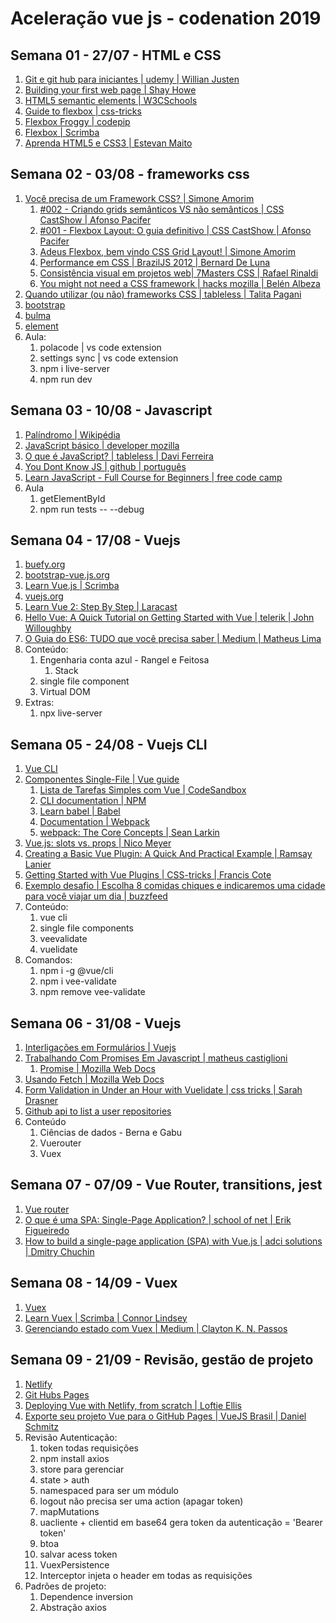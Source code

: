 # Aceleração vue js - codenation 2019
## Semana 01 - 27/07 - HTML e CSS
1. [Git e git hub para iniciantes | udemy | Willian Justen](https://www.udemy.com/git-e-github-para-iniciantes/)
1. [Building your first web page | Shay Howe](https://learn.shayhowe.com/html-css/building-your-first-web-page/)
1. [HTML5 semantic elements | W3CSchools](https://www.w3schools.com/html/html5_semantic_elements.asp)
1. [Guide to flexbox | css-tricks](https://css-tricks.com/snippets/css/a-guide-to-flexbox/)
1. [Flexbox Froggy | codepip](https://flexboxfroggy.com/)
1. [Flexbox | Scrimba](https://scrimba.com/g/gflexbox)
1. [Aprenda HTML5 e CSS3 | Estevan Maito](https://www.youtube.com/watch?v=014fy8sGPto&list=PLB7wuPF7rlckDdLVxueGuQIpI_3Nl2pCt&index=1)

## Semana 02 - 03/08 - frameworks css
1. [Você precisa de um Framework CSS? | Simone Amorim](https://medium.com/@simoneas02/voc%C3%AA-precisa-de-um-framework-css-922c02ade6a5)
    1. [#002 - Criando grids semânticos VS não semânticos | CSS CastShow | Afonso Pacifer](https://www.youtube.com/watch?v=fHM2MUn1gwg&list=PLgcWRW66amTk_9Sd1staVZpliJrXFALh7&index=2)
    1. [#001 - Flexbox Layout: O guia definitivo | CSS CastShow | Afonso Pacifer](https://www.youtube.com/watch?v=qBxGXb4iTQw&list=PLgcWRW66amTl76Vdjma9cxB1g2eZWj9g2)
    1. [Adeus Flexbox, bem vindo CSS Grid Layout! | Simone Amorim](https://codepen.io/simoneas02/post/grid-layout)
    1. [Performance em CSS | BrazilJS 2012 | Bernard De Luna](https://www.youtube.com/watch?v=m1iV2C44Duc)
    1. [Consistência visual em projetos web| 7Masters CSS | Rafael Rinaldi](https://www.youtube.com/watch?v=yJrs4uhv_88)
    1. [You might not need a CSS framework | hacks mozilla | Belén Albeza](https://hacks.mozilla.org/2016/04/you-might-not-need-a-css-framework/)
1. [Quando utilizar (ou não) frameworks CSS | tableless | Talita Pagani](https://tableless.com.br/quando-utilizar-ou-nao-frameworks-css/)
1. [bootstrap](https://getbootstrap.com/)
1. [bulma](https://bulma.io/)
1. [element](https://element.eleme.io/#/en-US)
1. Aula:
    1. polacode | vs code extension
    1. settings sync | vs code extension
    1. npm i live-server
    1. npm run dev

## Semana 03 - 10/08 - Javascript
1. [Palíndromo | Wikipédia](https://pt.wikipedia.org/wiki/Pal%C3%ADndromo)
1. [JavaScript básico | developer mozilla](https://developer.mozilla.org/pt-BR/docs/Aprender/Getting_started_with_the_web/JavaScript_basico)
1. [O que é JavaScript? | tableless | Davi Ferreira](https://tableless.github.io/iniciantes/manual/js/)
1. [You Dont Know JS | github | português](https://github.com/cezaraugusto/You-Dont-Know-JS)
1. [Learn JavaScript - Full Course for Beginners | free code camp](https://www.youtube.com/watch?v=PkZNo7MFNFg)
1. Aula
    1. getElementById
    1. npm run tests -- --debug

## Semana 04 - 17/08 - Vuejs
1. [buefy.org](https://buefy.org/)
1. [bootstrap-vue.js.org](https://bootstrap-vue.js.org/)
1. [Learn Vue.js | Scrimba](https://scrimba.com/g/glearnvue)
1. [vuejs.org](https://vuejs.org/v2/guide/index.html)
1. [Learn Vue 2: Step By Step | Laracast](https://laracasts.com/series/learn-vue-2-step-by-step)
1. [Hello Vue: A Quick Tutorial on Getting Started with Vue | telerik | John Willoughby](https://www.telerik.com/blogs/hello-vue-a-quick-tutorial-on-getting-started-with-vue)
1. [O Guia do ES6: TUDO que você precisa saber | Medium | Matheus Lima](https://medium.com/@matheusml/o-guia-do-es6-tudo-que-voc%C3%AA-precisa-saber-8c287876325f)
1. Conteúdo:
    1. Engenharia conta azul - Rangel e Feitosa
        1. Stack
    1. single file component
    1. Virtual DOM
1. Extras:
    1. npx live-server

## Semana 05 - 24/08 - Vuejs CLI
1. [Vue CLI](https://cli.vuejs.org/)
1. [Componentes Single-File | Vue guide](https://br.vuejs.org/v2/guide/single-file-components.html)
    1. [Lista de Tarefas Simples com Vue | CodeSandbox](https://codesandbox.io/s/0p3p2kr0xw)
    1. [CLI documentation | NPM](https://docs.npmjs.com/cli-documentation/)
    1. [Learn babel | Babel](https://babeljs.io/docs/en/learn)
    1. [Documentation | Webpack](https://webpack.js.org/configuration/)
    1. [webpack: The Core Concepts | Sean Larkin](https://webpack.academy/p/the-core-concepts)
1. [Vue.js: slots vs. props | Nico Meyer](https://medium.com/@nicomeyer/vue-js-slots-vs-props-af87078a8bd)
1. [Creating a Basic Vue Plugin: A Quick And Practical Example | Ramsay Lanier
](https://codeburst.io/creating-a-basic-vue-plugin-a-quick-and-practical-example-cb56fa9a7d09)
1. [Getting Started with Vue Plugins | CSS-tricks | Francis Cote](https://css-tricks.com/getting-started-with-vue-plugins/)
1. [Exemplo desafio | Escolha 8 comidas chiques e indicaremos uma cidade para você viajar um dia | buzzfeed](https://www.buzzfeed.com/br/hannahloewentheil/teste-comidas-chiques-cidade-viajar)
1. Conteúdo:
    1. vue cli
    1. single file components
    1. veevalidate
    1. vuelidate
1. Comandos:
    1. npm i -g @vue/cli
    1. npm i vee-validate
    1. npm remove vee-validate

## Semana 06 - 31/08 - Vuejs
1. [Interligações em Formulários | Vuejs](https://br.vuejs.org/v2/guide/forms.html)
1. [Trabalhando Com Promises Em Javascript | matheus castiglioni](https://blog.matheuscastiglioni.com.br/trabalhando-com-promises-em-javascript/)
    1. [Promise | Mozilla Web Docs](https://developer.mozilla.org/pt-BR/docs/Web/JavaScript/Reference/Global_Objects/Promise)
1. [Usando Fetch | Mozilla Web Docs](https://developer.mozilla.org/pt-BR/docs/Web/API/Fetch_API/Using_Fetch)
1. [Form Validation in Under an Hour with Vuelidate | css tricks | Sarah Drasner](https://css-tricks.com/form-validation-in-under-an-hour-with-vuelidate/)
1. [Github api to list a user repositories](https://developer.github.com/v3/users/)
1. Conteúdo
    1. Ciências de dados - Berna e Gabu
    1. Vuerouter
    1. Vuex

## Semana 07 - 07/09 - Vue Router, transitions, jest
1. [Vue router](https://router.vuejs.org/)
1. [O que é uma SPA: Single-Page Application? | school of net | Erik Figueiredo](https://blog.schoolofnet.com/o-que-e-uma-spa-single-page-application/)
1. [How to build a single-page application (SPA) with Vue.js | adci solutions | Dmitry Chuchin](https://www.adcisolutions.com/knowledge/how-build-single-page-application-spa-vuejs)

## Semana 08 - 14/09 - Vuex
1. [Vuex](https://vuex.vuejs.org/ptbr/)
1. [Learn Vuex | Scrimba | Connor Lindsey](https://scrimba.com/g/gvuex)
1. [Gerenciando estado com Vuex | Medium | Clayton K. N. Passos](https://medium.com/codigorefinado/gerenciando-estado-com-vuex-2accf11e9849)

## Semana 09 - 21/09 - Revisão, gestão de projeto
1. [Netlify](https://www.netlify.com/)
1. [Git Hubs Pages](https://pages.github.com/)
1. [Deploying Vue with Netlify, from scratch | Loftie Ellis](https://medium.com/@lpellis/deploying-vue-with-netlify-from-scratch-28b6c2249081)
1. [Exporte seu projeto Vue para o GitHub Pages | VueJS Brasil | Daniel Schmitz](http://vuejs-brasil.com.br/exporte-seu-projeto-vue-para-o-github-pages/)
1. Revisão Autenticação:
    1. token todas requisições
    1. npm install axios
    1. store para gerenciar
    1. state > auth
    1. namespaced para ser um módulo
    1. logout não precisa ser uma action (apagar token)
    1. mapMutations
    1. uacliente + clientid em base64 gera token da autenticação = 'Bearer token'
    1. btoa
    1. salvar acess token
    1. VuexPersistence
    1. Interceptor injeta o header em todas as requisições
1. Padrões de projeto:
    1. Dependence inversion
    1. Abstração axios